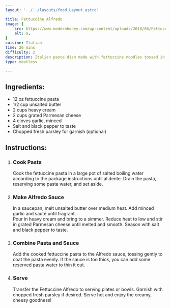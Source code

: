 ```yaml
---
layout: '../../layouts/food_Layout.astro'

title: Fettuccine Alfredo
image: {
    src: https://www.modernhoney.com/wp-content/uploads/2018/08/Fettuccine-Alfredo-Recipe-1.jpg,
    alt: a,
}
cuisine: Italian
time: 20 mins
difficulty: 2
description: Italian pasta dish made with fettuccine noodles tossed in a creamy sauce made of butter, heavy cream, and Parmesan cheese.
type: meatless

---
```

<div class="recipe-container">
    <div class="ingredients">
        <h2>Ingredients:</h2>
        <ul>
            <li>12 oz fettuccine pasta</li>
            <li>1/2 cup unsalted butter</li>
            <li>2 cups heavy cream</li>
            <li>2 cups grated Parmesan cheese</li>
            <li>4 cloves garlic, minced</li>
            <li>Salt and black pepper to taste</li>
            <li>Chopped fresh parsley for garnish (optional)</li>
        </ul>
    </div>
    <div class="instructions">
        <h2>Instructions:</h2>
        <ol>
            <li><h3>Cook Pasta</h3>
                Cook the fettuccine pasta in a large pot of salted boiling water according to the package instructions until al dente. Drain the pasta, reserving some pasta water, and set aside.
            </li>
            <li><h3>Make Alfredo Sauce</h3>
                In a saucepan, melt unsalted butter over medium heat. Add minced garlic and sauté until fragrant.
                <br>Pour in heavy cream and bring to a simmer. Reduce heat to low and stir in grated Parmesan cheese until melted and smooth. Season with salt and black pepper to taste.
            </li>
            <li><h3>Combine Pasta and Sauce</h3>
                Add the cooked fettuccine pasta to the Alfredo sauce, tossing gently to coat the pasta evenly. If the sauce is too thick, you can add some reserved pasta water to thin it out.
            </li>
            <li><h3>Serve</h3>
                Transfer the Fettuccine Alfredo to serving plates or bowls. Garnish with chopped fresh parsley if desired. Serve hot and enjoy the creamy, cheesy goodness!
            </li>
        </ol>
    </div>
</div>
